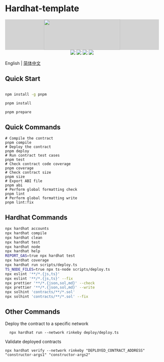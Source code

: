 # Hardhat-template

<div align=center style="background:lightgrey">
<img src="./logo.svg" width=250" height="100" />
</div>
<div align=center>
<img src="https://img.shields.io/badge/solidity-^0.8.17-blue"/>
<img src="https://img.shields.io/badge/hardhat-^2.10.2-red"/>
<img src="https://img.shields.io/badge/etherjs-v5-green"/>
<img src="https://img.shields.io/badge/@openzeppelin-^4.8.0-green"/>
</div>

English | [简体中文](./README_zh.md)

## Quick Start

```bash

npm install -g pnpm

pnpm install

pnpm prepare

```

## Quick Commands

    # Compile the contract
    pnpm compile
    # Deploy the contract
    pnpm deploy
    # Run contract test cases
    pnpm test
    # Check contract code coverage
    pnpm coverage
    # Check contract size
    pnpm size
    # Export ABI file
    pnpm abi
    # Perform global formatting check
    pnpm lint
    # Perform global formatting write
    pnpm lint:fix

## Hardhat Commands

```bash
npx hardhat accounts
npx hardhat compile
npx hardhat clean
npx hardhat test
npx hardhat node
npx hardhat help
REPORT_GAS=true npx hardhat test
npx hardhat coverage
npx hardhat run scripts/deploy.ts
TS_NODE_FILES=true npx ts-node scripts/deploy.ts
npx eslint '**/*.{js,ts}'
npx eslint '**/*.{js,ts}' --fix
npx prettier '**/*.{json,sol,md}' --check
npx prettier '**/*.{json,sol,md}' --write
npx solhint 'contracts/**/*.sol'
npx solhint 'contracts/**/*.sol' --fix

```

## Other Commands

Deploy the contract to a specific network

```shell
  npx hardhat run --network rinkeby deploy/deploy.ts
```

Validate deployed contracts

```shell
npx hardhat verify --network rinkeby "DEPLOYED_CONTRACT_ADDRESS" "constructor-args1" "constructor-args2"
```
